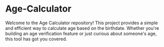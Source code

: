 # Age-Calculator
Welcome to the Age Calculator repository! This project provides a simple and efficient way to calculate age based on the birthdate. Whether you're building an age verification feature or just curious about someone's age, this tool has got you covered.
